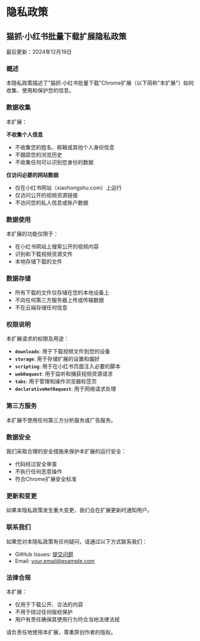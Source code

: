 # 隐私政策

## 猫抓·小红书批量下载扩展隐私政策

最后更新：2024年12月19日

### 概述

本隐私政策描述了"猫抓·小红书批量下载"Chrome扩展（以下简称"本扩展"）如何收集、使用和保护您的信息。

### 数据收集

本扩展：

**不收集个人信息**
- 不收集您的姓名、邮箱或其他个人身份信息
- 不跟踪您的浏览历史
- 不收集任何可以识别您身份的数据

**仅访问必要的网站数据**
- 仅在小红书网站（xiaohongshu.com）上运行
- 仅访问公开的视频资源链接
- 不访问您的私人信息或账户数据

### 数据使用

本扩展的功能仅限于：
- 在小红书网站上搜索公开的视频内容
- 识别和下载视频资源文件
- 本地存储下载的文件

### 数据存储

- 所有下载的文件仅存储在您的本地设备上
- 不向任何第三方服务器上传或传输数据
- 不在云端存储任何信息

### 权限说明

本扩展请求的权限及用途：

- **`downloads`**: 用于下载视频文件到您的设备
- **`storage`**: 用于存储扩展的设置和偏好
- **`scripting`**: 用于在小红书页面注入必要的脚本
- **`webRequest`**: 用于监听和捕获视频资源请求
- **`tabs`**: 用于管理和操作浏览器标签页
- **`declarativeNetRequest`**: 用于网络请求处理

### 第三方服务

本扩展不使用任何第三方分析服务或广告服务。

### 数据安全

我们采取合理的安全措施来保护本扩展的运行安全：
- 代码经过安全审查
- 不执行任何恶意操作
- 符合Chrome扩展安全标准

### 更新和变更

如果本隐私政策发生重大变更，我们会在扩展更新时通知用户。

### 联系我们

如果您对本隐私政策有任何疑问，请通过以下方式联系我们：
- GitHub Issues: [提交问题](https://github.com/YOUR_USERNAME/cat-catch-xhs-download/issues)
- Email: your.email@example.com

### 法律合规

本扩展：
- 仅用于下载公开、合法的内容
- 不用于绕过任何版权保护
- 用户有责任确保其使用行为符合当地法律法规

请负责任地使用本扩展，尊重原创作者的版权。 